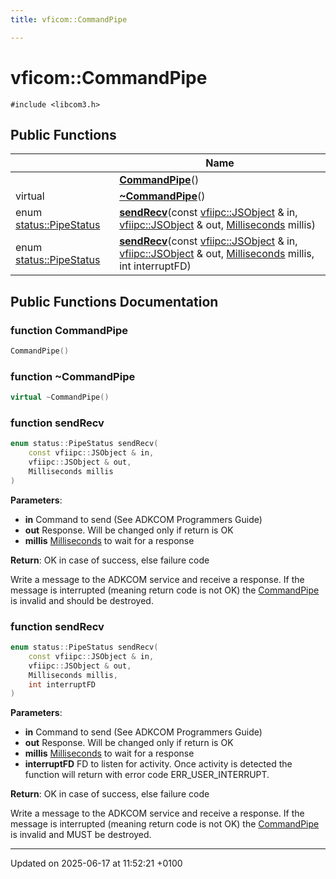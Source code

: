 ```yaml
---
title: vficom::CommandPipe

---
```


# vficom::CommandPipe






`#include <libcom3.h>`

## Public Functions

|                | Name           |
| -------------- | -------------- |
| | **[CommandPipe](classvficom_1_1_command_pipe.md#function-commandpipe)**() |
| virtual | **[~CommandPipe](classvficom_1_1_command_pipe.md#function-~commandpipe)**() |
| enum [status::PipeStatus](namespacevficom_1_1status.md#enum-pipestatus) | **[sendRecv](classvficom_1_1_command_pipe.md#function-sendrecv)**(const [vfiipc::JSObject](classvfiipc_1_1_j_s_object.md) & in, [vfiipc::JSObject](classvfiipc_1_1_j_s_object.md) & out, [Milliseconds](classvficom_1_1_milliseconds.md) millis) |
| enum [status::PipeStatus](namespacevficom_1_1status.md#enum-pipestatus) | **[sendRecv](classvficom_1_1_command_pipe.md#function-sendrecv)**(const [vfiipc::JSObject](classvfiipc_1_1_j_s_object.md) & in, [vfiipc::JSObject](classvfiipc_1_1_j_s_object.md) & out, [Milliseconds](classvficom_1_1_milliseconds.md) millis, int interruptFD) |

## Public Functions Documentation

### function CommandPipe

```cpp
CommandPipe()
```


### function ~CommandPipe

```cpp
virtual ~CommandPipe()
```


### function sendRecv

```cpp
enum status::PipeStatus sendRecv(
    const vfiipc::JSObject & in,
    vfiipc::JSObject & out,
    Milliseconds millis
)
```


**Parameters**: 

  * **in** Command to send (See ADKCOM Programmers Guide) 
  * **out** Response. Will be changed only if return is OK 
  * **millis** [Milliseconds](classvficom_1_1_milliseconds.md) to wait for a response 


**Return**: OK in case of success, else failure code 

Write a message to the ADKCOM service and receive a response. If the message is interrupted (meaning return code is not OK) the [CommandPipe](classvficom_1_1_command_pipe.md) is invalid and should be destroyed.


### function sendRecv

```cpp
enum status::PipeStatus sendRecv(
    const vfiipc::JSObject & in,
    vfiipc::JSObject & out,
    Milliseconds millis,
    int interruptFD
)
```


**Parameters**: 

  * **in** Command to send (See ADKCOM Programmers Guide) 
  * **out** Response. Will be changed only if return is OK 
  * **millis** [Milliseconds](classvficom_1_1_milliseconds.md) to wait for a response 
  * **interruptFD** FD to listen for activity. Once activity is detected the function will return with error code ERR_USER_INTERRUPT. 


**Return**: OK in case of success, else failure code 

Write a message to the ADKCOM service and receive a response. If the message is interrupted (meaning return code is not OK) the [CommandPipe](classvficom_1_1_command_pipe.md) is invalid and MUST be destroyed.


-------------------------------

Updated on 2025-06-17 at 11:52:21 +0100